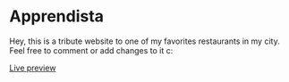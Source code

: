 # Apprendista
Hey, this is a tribute website to one of my favorites restaurants in my city.
Feel free to comment or add changes to it c:

[Live preview](https://juanguerrero09.github.io/restaurant-page/)

